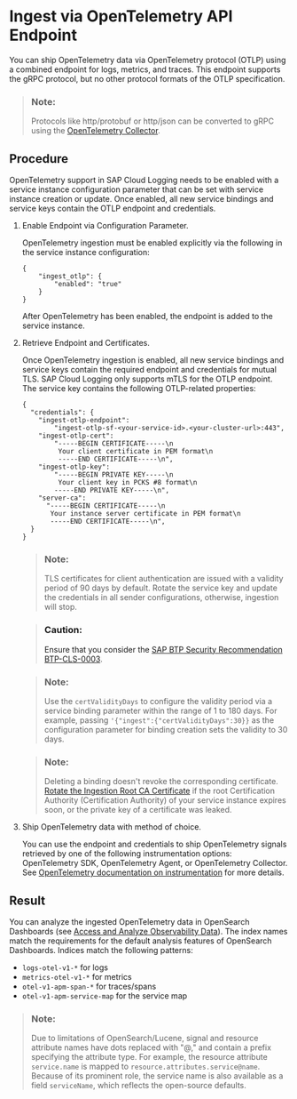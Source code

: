 <!-- loiofdc78af7c69246bc87315d90a061b321 -->

# Ingest via OpenTelemetry API Endpoint

You can ship OpenTelemetry data via OpenTelemetry protocol \(OTLP\) using a combined endpoint for logs, metrics, and traces. This endpoint supports the gRPC protocol, but no other protocol formats of the OTLP specification.

> ### Note:  
> Protocols like http/protobuf or http/json can be converted to gRPC using the [OpenTelemetry Collector](https://opentelemetry.io/docs/collector/).



<a name="loiofdc78af7c69246bc87315d90a061b321__section_t1n_q1d_dzb"/>

## Procedure

OpenTelemetry support in SAP Cloud Logging needs to be enabled with a service instance configuration parameter that can be set with service instance creation or update. Once enabled, all new service bindings and service keys contain the OTLP endpoint and credentials.

1.  Enable Endpoint via Configuration Parameter.

    OpenTelemetry ingestion must be enabled explicitly via the following in the service instance configuration:

    ```
    {
        "ingest_otlp": {
            "enabled": "true"
        }
    }
    ```

    After OpenTelemetry has been enabled, the endpoint is added to the service instance.

2.  Retrieve Endpoint and Certificates.

    Once OpenTelemetry ingestion is enabled, all new service bindings and service keys contain the required endpoint and credentials for mutual TLS. SAP Cloud Logging only supports mTLS for the OTLP endpoint. The service key contains the following OTLP-related properties:

    ```
    {
      "credentials": {
        "ingest-otlp-endpoint":
            "ingest-otlp-sf-<your-service-id>.<your-cluster-url>:443",
        "ingest-otlp-cert":
            "-----BEGIN CERTIFICATE-----\n
             Your client certificate in PEM format\n
             -----END CERTIFICATE-----\n",
        "ingest-otlp-key":
            "-----BEGIN PRIVATE KEY-----\n
             Your client key in PCKS #8 format\n
            -----END PRIVATE KEY-----\n",
        "server-ca":
          "-----BEGIN CERTIFICATE-----\n
           Your instance server certificate in PEM format\n
           -----END CERTIFICATE-----\n",
      }
    }
    ```

    > ### Note:  
    > TLS certificates for client authentication are issued with a validity period of 90 days by default. Rotate the service key and update the credentials in all sender configurations, otherwise, ingestion will stop.

    > ### Caution:  
    > Ensure that you consider the [SAP BTP Security Recommendation BTP-CLS-0003](https://help.sap.com/docs/btp/sap-btp-security-recommendations-c8a9bb59fe624f0981efa0eff2497d7d/sap-btp-security-recommendations?seclist-index=BTP-CLS-0003&version=Cloud).

    > ### Note:  
    > Use the `certValidityDays` to configure the validity period via a service binding parameter within the range of 1 to 180 days. For example, passing `'{"ingest":{"certValidityDays":30}}` as the configuration parameter for binding creation sets the validity to 30 days.

    > ### Note:  
    > Deleting a binding doesn't revoke the corresponding certificate. [Rotate the Ingestion Root CA Certificate](rotate-the-ingestion-root-ca-certificate-bbcb3e7.md) if the root Certification Authority \(Certification Authority\) of your service instance expires soon, or the private key of a certificate was leaked.

3.  Ship OpenTelemetry data with method of choice.

    You can use the endpoint and credentials to ship OpenTelemetry signals retrieved by one of the following instrumentation options: OpenTelemetry SDK, OpenTelemetry Agent, or OpenTelemetry Collector. See [OpenTelemetry documentation on instrumentation](https://opentelemetry.io/docs/concepts/instrumentation/) for more details.




<a name="loiofdc78af7c69246bc87315d90a061b321__section_kbr_nbd_dzb"/>

## Result

You can analyze the ingested OpenTelemetry data in OpenSearch Dashboards \(see [Access and Analyze Observability Data](access-and-analyze-observability-data-dad5b01.md)\). The index names match the requirements for the default analysis features of OpenSearch Dashboards. Indices match the following patterns:

-   `logs-otel-v1-*` for logs
-   `metrics-otel-v1-*` for metrics
-   `otel-v1-apm-span-*` for traces/spans
-   `otel-v1-apm-service-map` for the service map

> ### Note:  
> Due to limitations of OpenSearch/Lucene, signal and resource attribute names have dots replaced with "@," and contain a prefix specifying the attribute type. For example, the resource attribute `service.name` is mapped to `resource.attributes.service@name`. Because of its prominent role, the service name is also available as a field `serviceName`, which reflects the open-source defaults.

